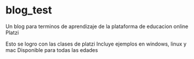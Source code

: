 # blog_test
Un blog para terminos de aprendizaje de la plataforma de educacion online Platzi

Esto se logro con las clases de platzi
Incluye ejemplos en windows, linux y mac
Disponible para todas las edades
